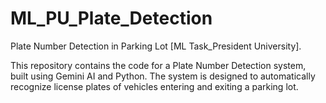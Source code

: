 # ML_PU_Plate_Detection
Plate Number Detection in Parking Lot [ML Task_President University].


This repository contains the code for a Plate Number Detection system, built using Gemini AI and Python. The system is designed to automatically recognize license plates of vehicles entering and exiting a parking lot.
